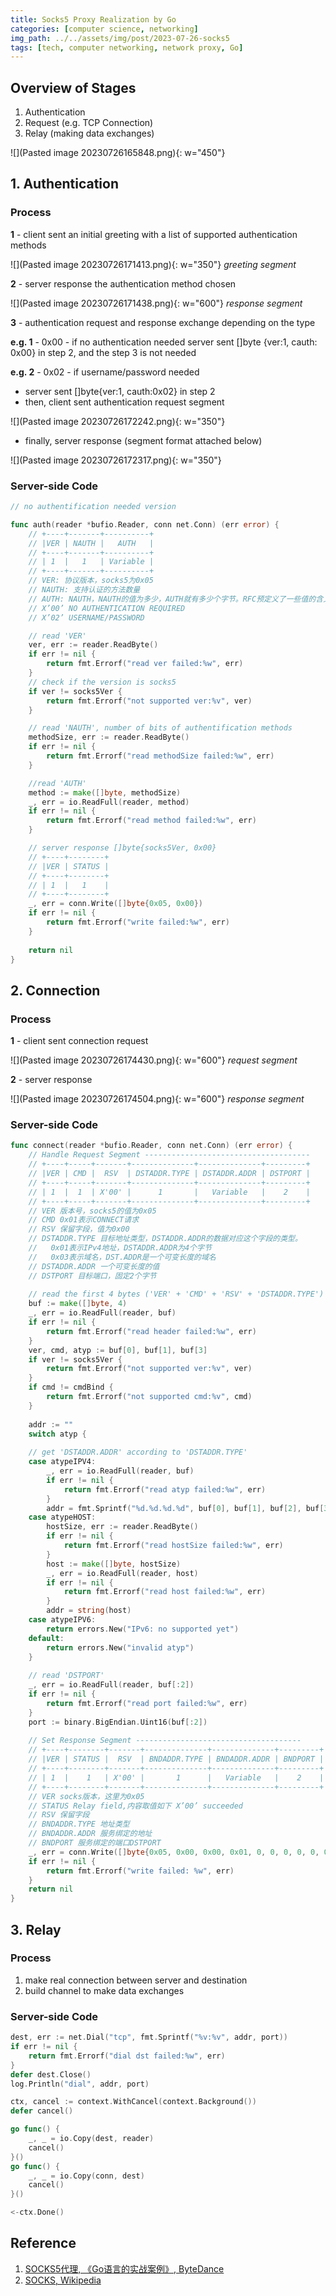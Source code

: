 ```yaml
---
title: Socks5 Proxy Realization by Go
categories: [computer science, networking]
img_path: ../../assets/img/post/2023-07-26-socks5
tags: [tech, computer networking, network proxy, Go]
---
```



## Overview of Stages 

1. Authentication
2. Request (e.g. TCP Connection) 
3. Relay (making data exchanges)

![](Pasted image 20230726165848.png){: w="450"}


## 1. Authentication

### Process

**1** - client sent an initial greeting with a list of supported authentication methods 


![](Pasted image 20230726171413.png){: w="350"}
_greeting segment_

**2** - server response the authentication method chosen

![](Pasted image 20230726171438.png){: w="600"}
_response segment_

**3** - authentication request and response exchange depending on the type

**e.g. 1** - 0x00 - if no authentication needed
server sent \[\]byte {ver:1, cauth: 0x00} in step 2, and the step 3 is not needed

**e.g. 2** - 0x02 - if username/password needed
- server sent \[\]byte{ver:1, cauth:0x02} in step 2
- then, client sent authentication request segment

![](Pasted image 20230726172242.png){: w="350"}

- finally, server response (segment format attached below)

![](Pasted image 20230726172317.png){: w="350"}

### Server-side Code

```go
// no authentification needed version

func auth(reader *bufio.Reader, conn net.Conn) (err error) {
	// +----+-------+----------+
	// |VER | NAUTH |   AUTH   |
	// +----+-------+----------+
	// | 1  |   1   | Variable |
	// +----+-------+----------+
	// VER: 协议版本，socks5为0x05
	// NAUTH: 支持认证的方法数量
	// AUTH: NAUTH，NAUTH的值为多少，AUTH就有多少个字节。RFC预定义了一些值的含义，内容如下:
	// X’00’ NO AUTHENTICATION REQUIRED
	// X’02’ USERNAME/PASSWORD

	// read 'VER'
	ver, err := reader.ReadByte()
	if err != nil {
		return fmt.Errorf("read ver failed:%w", err)
	}
	// check if the version is socks5
	if ver != socks5Ver {
		return fmt.Errorf("not supported ver:%v", ver)
	}

	// read 'NAUTH', number of bits of authentification methods
	methodSize, err := reader.ReadByte()
	if err != nil {
		return fmt.Errorf("read methodSize failed:%w", err)
	}

	//read 'AUTH'
	method := make([]byte, methodSize)
	_, err = io.ReadFull(reader, method)
	if err != nil {	
		return fmt.Errorf("read method failed:%w", err)
	}

	// server response []byte{socks5Ver, 0x00}
	// +----+--------+
	// |VER | STATUS |
	// +----+--------+
	// | 1  |   1    |
	// +----+--------+
	_, err = conn.Write([]byte{0x05, 0x00})
	if err != nil {
		return fmt.Errorf("write failed:%w", err)
	}
	
	return nil
}
```


## 2. Connection

### Process
**1** - client sent connection request

![](Pasted image 20230726174430.png){: w="600"}
_request segment_

**2** - server response

![](Pasted image 20230726174504.png){: w="600"}
_response segment_

### Server-side Code
```go
func connect(reader *bufio.Reader, conn net.Conn) (err error) {
	// Handle Request Segment -------------------------------------
	// +----+-----+-------+--------------+--------------+---------+
	// |VER | CMD |  RSV  | DSTADDR.TYPE | DSTADDR.ADDR | DSTPORT |
	// +----+-----+-------+--------------+--------------+---------+
	// | 1  |  1  | X'00' |      1       |   Variable   |    2    |
	// +----+-----+-------+--------------+--------------+---------+
	// VER 版本号，socks5的值为0x05
	// CMD 0x01表示CONNECT请求
	// RSV 保留字段，值为0x00
	// DSTADDR.TYPE 目标地址类型，DSTADDR.ADDR的数据对应这个字段的类型。
	//   0x01表示IPv4地址，DSTADDR.ADDR为4个字节
	//   0x03表示域名，DST.ADDR是一个可变长度的域名
	// DSTADDR.ADDR 一个可变长度的值
	// DSTPORT 目标端口，固定2个字节
	
	// read the first 4 bytes ('VER' + 'CMD' + 'RSV' + 'DSTADDR.TYPE')
	buf := make([]byte, 4)
	_, err = io.ReadFull(reader, buf)
	if err != nil {
		return fmt.Errorf("read header failed:%w", err)
	}
	ver, cmd, atyp := buf[0], buf[1], buf[3]
	if ver != socks5Ver {
		return fmt.Errorf("not supported ver:%v", ver)
	}
	if cmd != cmdBind {
		return fmt.Errorf("not supported cmd:%v", cmd)
	}
	
	addr := ""
	switch atyp {
	
	// get 'DSTADDR.ADDR' according to 'DSTADDR.TYPE'
	case atypeIPV4:
		_, err = io.ReadFull(reader, buf)
		if err != nil {
			return fmt.Errorf("read atyp failed:%w", err)
		}
		addr = fmt.Sprintf("%d.%d.%d.%d", buf[0], buf[1], buf[2], buf[3])
	case atypeHOST:
		hostSize, err := reader.ReadByte()
		if err != nil {
			return fmt.Errorf("read hostSize failed:%w", err)
		}
		host := make([]byte, hostSize)
		_, err = io.ReadFull(reader, host)
		if err != nil {
			return fmt.Errorf("read host failed:%w", err)
		}
		addr = string(host)
	case atypeIPV6:
		return errors.New("IPv6: no supported yet")
	default:
		return errors.New("invalid atyp")
	}
	
	// read 'DSTPORT'
	_, err = io.ReadFull(reader, buf[:2])
	if err != nil {
		return fmt.Errorf("read port failed:%w", err)
	}
	port := binary.BigEndian.Uint16(buf[:2])
	
	// Set Response Segment -------------------------------------
	// +----+--------+-------+--------------+--------------+---------+
	// |VER | STATUS |  RSV  | BNDADDR.TYPE | BNDADDR.ADDR | BNDPORT |
	// +----+--------+-------+--------------+--------------+---------+
	// | 1  |    1   | X'00' |       1      |   Variable   |    2    |
	// +----+--------+-------+--------------+--------------+---------+
	// VER socks版本，这里为0x05
	// STATUS Relay field,内容取值如下 X’00’ succeeded
	// RSV 保留字段
	// BNDADDR.TYPE 地址类型
	// BNDADDR.ADDR 服务绑定的地址
	// BNDPORT 服务绑定的端口DSTPORT
	_, err = conn.Write([]byte{0x05, 0x00, 0x00, 0x01, 0, 0, 0, 0, 0, 0})
	if err != nil {
		return fmt.Errorf("write failed: %w", err)
	}
	return nil
}
```

## 3. Relay

### Process

1. make real connection between server and destination
2. build channel to make data exchanges 

### Server-side Code

```go
dest, err := net.Dial("tcp", fmt.Sprintf("%v:%v", addr, port))
if err != nil {
	return fmt.Errorf("dial dst failed:%w", err)
}
defer dest.Close()
log.Println("dial", addr, port)
```

```go
ctx, cancel := context.WithCancel(context.Background())
defer cancel()

go func() {
	_, _ = io.Copy(dest, reader)
	cancel()
}()
go func() {
	_, _ = io.Copy(conn, dest)
	cancel()
}()

<-ctx.Done()
```

## Reference

1. [SOCKS5代理, 《Go语言的实战案例》, ByteDance](https://juejin.cn/course/bytetech/7140987981803814919/section/7141265019756675103)
2. [SOCKS, Wikipedia](https://en.wikipedia.org/wiki/SOCKS)